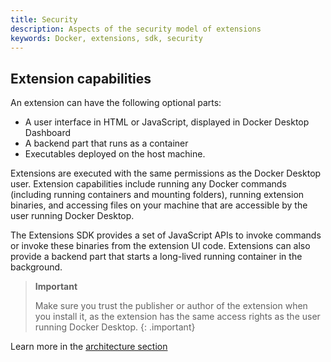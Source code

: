 ```yaml
---
title: Security
description: Aspects of the security model of extensions
keywords: Docker, extensions, sdk, security
---
```


## Extension capabilities

An extension can have the following optional parts: 
* A user interface in HTML or JavaScript, displayed in Docker Desktop Dashboard
* A backend part that runs as a container
* Executables deployed on the host machine.

Extensions are executed with the same permissions as the Docker Desktop user. Extension capabilities include running any Docker commands (including running containers and mounting folders), running extension binaries, and accessing files on your machine that are accessible by the user running Docker Desktop.

The Extensions SDK provides a set of JavaScript APIs to invoke commands or invoke these binaries from the extension UI code. Extensions can also provide a backend part that starts a long-lived running container in the background.

> **Important**
>
> Make sure you trust the publisher or author of the extension when you install it, as the extension has the same access rights as the user running Docker Desktop.
{: .important}

Learn more in the [architecture section](https://docs.docker.com/desktop/extensions-sdk/architecture/)
